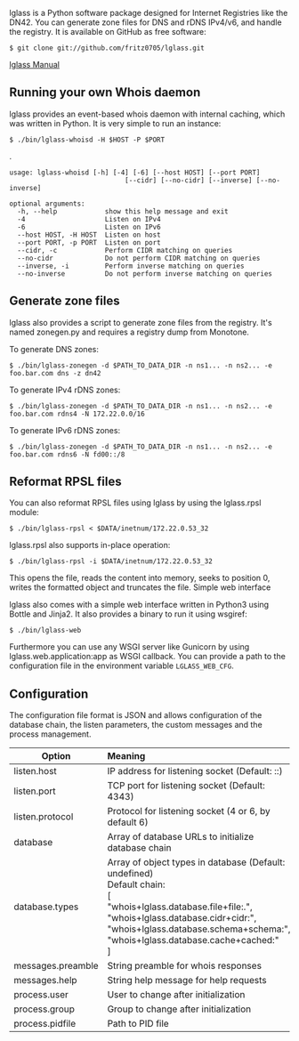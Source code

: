 lglass is a Python software package designed for Internet Registries like the DN42. You can generate zone files for DNS and rDNS IPv4/v6, and handle the registry. It is available on GitHub as free software:

    $ git clone git://github.com/fritz0705/lglass.git

[lglass Manual](http://lglass.flonet.dn42/)

## Running your own Whois daemon

lglass provides an event-based whois daemon with internal caching, which was written in Python. It is very simple to run an instance:

    $ ./bin/lglass-whoisd -H $HOST -P $PORT

.

    usage: lglass-whoisd [-h] [-4] [-6] [--host HOST] [--port PORT]
                                 [--cidr] [--no-cidr] [--inverse] [--no-inverse]

    optional arguments:
      -h, --help            show this help message and exit
      -4                    Listen on IPv4
      -6                    Listen on IPv6
      --host HOST, -H HOST  Listen on host
      --port PORT, -p PORT  Listen on port
      --cidr, -c            Perform CIDR matching on queries
      --no-cidr             Do not perform CIDR matching on queries
      --inverse, -i         Perform inverse matching on queries
      --no-inverse          Do not perform inverse matching on queries


## Generate zone files

lglass also provides a script to generate zone files from the registry. It's named zonegen.py and requires a registry dump from Monotone.

To generate DNS zones:

    $ ./bin/lglass-zonegen -d $PATH_TO_DATA_DIR -n ns1... -n ns2... -e foo.bar.com dns -z dn42

To generate IPv4 rDNS zones:

    $ ./bin/lglass-zonegen -d $PATH_TO_DATA_DIR -n ns1... -n ns2... -e foo.bar.com rdns4 -N 172.22.0.0/16

To generate IPv6 rDNS zones:

    $ ./bin/lglass-zonegen -d $PATH_TO_DATA_DIR -n ns1... -n ns2... -e foo.bar.com rdns6 -N fd00::/8

## Reformat RPSL files

You can also reformat RPSL files using lglass by using the lglass.rpsl module:

    $ ./bin/lglass-rpsl < $DATA/inetnum/172.22.0.53_32

lglass.rpsl also supports in-place operation:

    $ ./bin/lglass-rpsl -i $DATA/inetnum/172.22.0.53_32

This opens the file, reads the content into memory, seeks to position 0, writes the formatted object and truncates the file.
Simple web interface

lglass also comes with a simple web interface written in Python3 using Bottle and Jinja2. It also provides a binary to run it using wsgiref:

    $ ./bin/lglass-web

Furthermore you can use any WSGI server like Gunicorn by using lglass.web.application:app as WSGI callback. You can provide a path to the configuration file in the environment variable `LGLASS_WEB_CFG`.

## Configuration

The configuration file format is JSON and allows configuration of the database chain, the listen parameters, the custom messages and the process management.

| Option   |      Meaning      |
|----------|:-------------|
| listen.host |IP address for listening socket (Default: ::)|
|listen.port|TCP port for listening socket (Default: 4343)|
|listen.protocol|Protocol for listening socket (4 or 6, by default 6)|
|database|Array of database URLs to initialize database chain|
|database.types|Array of object types in database (Default: undefined)<br/>Default chain:<br/>[<br/>  "whois+lglass.database.file+file:.",<br/>  "whois+lglass.database.cidr+cidr:",<br/>  "whois+lglass.database.schema+schema:",<br/>  "whois+lglass.database.cache+cached:"<br/>]|
|messages.preamble|String preamble for whois responses|
|messages.help|String help message for help requests|
|process.user|User to change after initialization|
|process.group|Group to change after initialization|
|process.pidfile|Path to PID file|